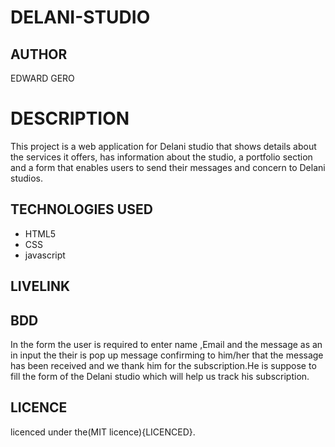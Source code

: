 
# DELANI-STUDIO

## AUTHOR

EDWARD GERO

# DESCRIPTION
This project is a web application for Delani studio that shows details about the services it offers, has information about the studio, a portfolio section and a form that enables users to send their messages and concern to Delani studios.

## TECHNOLOGIES USED
* HTML5
* CSS
* javascript

## LIVELINK


 ## BDD
In the form the user is required to enter name ,Email and the message as an in input the their is pop up message confirming to him/her that the message has been received and we thank him for the subscription.He is suppose to fill the form of the Delani studio which will help us track his subscription.

## LICENCE

licenced under the(MIT licence){LICENCED}.
